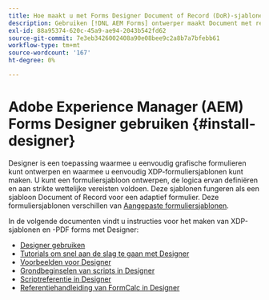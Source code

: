 ```yaml
---
title: Hoe maakt u met Forms Designer Document of Record (DoR)-sjablonen en formulierfragmenten?
description: Gebruiken [!DNL AEM Forms] ontwerper maakt Document met recordsjablonen en formulierfragmenten.
exl-id: 88a95374-620c-45a9-ae94-2043b542fd62
source-git-commit: 7e3eb3426002408a90e08bee9c2a8b7a7bfebb61
workflow-type: tm+mt
source-wordcount: '167'
ht-degree: 0%

---
```


# Adobe Experience Manager (AEM) Forms Designer gebruiken {#install-designer}

Designer is een toepassing waarmee u eenvoudig grafische formulieren kunt ontwerpen en waarmee u eenvoudig XDP-formuliersjablonen kunt maken. U kunt een formuliersjabloon ontwerpen, de logica ervan definiëren en aan strikte wettelijke vereisten voldoen. Deze sjablonen fungeren als een sjabloon Document of Record voor een adaptief formulier. Deze formuliersjablonen verschillen van [Aangepaste formuliersjablonen](template-editor.md).

In de volgende documenten vindt u instructies voor het maken van XDP-sjablonen en -PDF forms met Designer:

+ [Designer gebruiken](assets/using-designer-cs.pdf)
+ [Tutorials om snel aan de slag te gaan met Designer](https://helpx.adobe.com/content/dam/help/en/experience-manager/6-5/forms/pdf/designer-quickstart.pdf)
+ [Voorbeelden voor Designer](https://helpx.adobe.com/content/dam/help/en/experience-manager/6-5/forms/pdf/designer-samples.pdf)
+ [Grondbeginselen van scripts in Designer](https://helpx.adobe.com/content/dam/help/en/experience-manager/6-5/forms/pdf/scripting-basics.pdf)
+ [Scriptreferentie in Designer](https://helpx.adobe.com/content/dam/help/en/experience-manager/6-5/forms/pdf/scripting-reference.pdf)
+ [Referentiehandleiding van FormCalc in Designer](https://helpx.adobe.com/content/dam/help/en/experience-manager/6-5/forms/pdf/formcalc-reference.pdf)
